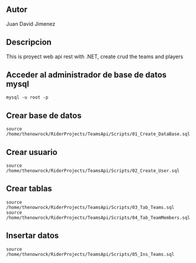 ## Autor
Juan David Jimenez


## Descripcion
This is proyect web api rest with .NET, create crud the teams and players

## Acceder al administrador de base de datos mysql
```
mysql -u root -p
```

## Crear base de datos
```
source /home/thenowrock/RiderProjects/TeamsApi/Scripts/01_Create_DataBase.sql
```

## Crear usuario
```
source /home/thenowrock/RiderProjects/TeamsApi/Scripts/02_Create_User.sql
```

## Crear tablas
```
source /home/thenowrock/RiderProjects/TeamsApi/Scripts/03_Tab_Teams.sql
source /home/thenowrock/RiderProjects/TeamsApi/Scripts/04_Tab_TeamMembers.sql
```

## Insertar datos
```
source /home/thenowrock/RiderProjects/TeamsApi/Scripts/05_Ins_Teams.sql
```


